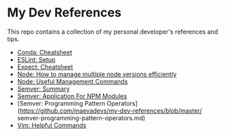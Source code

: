 # My Dev References
This repo contains a collection of my personal developer's references and tips.

- [Conda: Cheatsheet](https://github.com/maevadevs/my-dev-references/blob/master/conda-cheatsheet.md)
- [ESLint: Setup](https://github.com/maevadevs/my-dev-references/blob/master/eslint-setup.md)
- [Expect: Cheatsheet](https://github.com/maevadevs/my-dev-references/blob/master/expect-cheatsheet.md)
- [Node: How to manage multiple node versions efficiently](https://github.com/maevadevs/my-dev-references/blob/master/node-how-to-manage-multiple-node-versions-efficiently.md)
- [Node: Useful Management Commands](https://github.com/maevadevs/my-dev-references/blob/master/node-useful-mgmt-commands.md)
- [Semver: Summary](https://github.com/maevadevs/my-dev-references/blob/master/semver-summary.md)
- [Semver: Application For NPM Modules](https://github.com/maevadevs/my-dev-references/blob/master/semver-application-for-npm-modules.md)
- [Semver: Programming Pattern Operators](https://github.com/maevadevs/my-dev-references/blob/master/
semver-programming-pattern-operators.md)
- [Vim: Helpful Commands](https://github.com/maevadevs/my-dev-references/blob/master/vim-helpful-commands.md)
